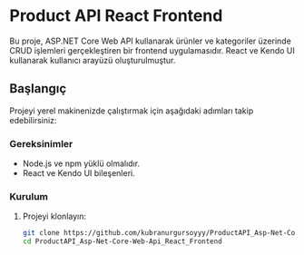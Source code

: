# Product API React Frontend

Bu proje, ASP.NET Core Web API kullanarak ürünler ve kategoriler üzerinde CRUD işlemleri gerçekleştiren bir frontend uygulamasıdır. React ve Kendo UI kullanarak kullanıcı arayüzü oluşturulmuştur.

## Başlangıç

Projeyi yerel makinenizde çalıştırmak için aşağıdaki adımları takip edebilirsiniz:

### Gereksinimler

- Node.js ve npm yüklü olmalıdır.
- React ve Kendo UI bileşenleri.

### Kurulum

1. Projeyi klonlayın:
   ```bash
   git clone https://github.com/kubranurgursoyyy/ProductAPI_Asp-Net-Core-Web-Api_React_Frontend.git
   cd ProductAPI_Asp-Net-Core-Web-Api_React_Frontend
